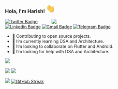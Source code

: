 ### Hola, I'm Harish! <img src="https://raw.githubusercontent.com/ABSphreak/ABSphreak/master/gifs/Hi.gif" width="30px">

<img align="right" src="https://media.giphy.com/media/E89xxATM4iZoPdr6Tb/giphy.gif" width="350px" />


[![Twitter Badge](https://img.shields.io/badge/-@theflutterboi-1ca0f1?style=for-the-badge&labelColor=1ca0f1&logo=twitter&logoColor=white)](https://twitter.com/theflutterboi)
[![Linkedin Badge](https://img.shields.io/badge/-Harish_Anbalagan-blue?style=for-the-badge&logo=Linkedin&logoColor=white)](https://www.linkedin.com/in/harishanbalagan/)
[![Gmail Badge](https://img.shields.io/badge/-harishanbalagandev@gmail.com-c14438?style=for-the-badge&logo=Gmail&logoColor=white)](mailto:harishanbalagandev@gmail.com)
[![Telegram Badge](https://img.shields.io/badge/-Harishwarrior-grey?style=for-the-badge&logo=Telegram&logoColor=white)](https://t.me/Harishwarrior)

- 🔭 Contributing to open source projects.
- 🌱 I’m currently learning DSA and Architecture.
- 👯 I’m looking to collaborate on Flutter and Android.
- 🤔 I’m looking for help with DSA and Architecture.

![](https://komarev.com/ghpvc/?username=harishwarrior)

![](https://github-profile-summary-cards.vercel.app/api/cards/repos-per-language?username=Harishwarrior&theme=nord_dark)
![](https://github-profile-summary-cards.vercel.app/api/cards/stats?username=Harishwarrior&theme=nord_dark)

![](https://github-profile-summary-cards.vercel.app/api/cards/profile-details?username=Harishwarrior&theme=nord_dark)
[![GitHub Streak](https://github-readme-streak-stats.herokuapp.com?user=harishwarrior&theme=dracula&date_format=M%20j%5B%2C%20Y%5D)](https://git.io/streak-stats)

